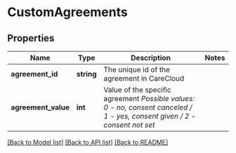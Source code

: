 # CustomAgreements

## Properties
Name | Type | Description | Notes
------------ | ------------- | ------------- | -------------
**agreement_id** | **string** | The unique id of the agreement in CareCloud | 
**agreement_value** | **int** | Value of the specific agreement *Possible values: 0 - no, consent canceled / 1 - yes, consent given / 2 - consent not set* | 

[[Back to Model list]](../../README.md#documentation-for-models) [[Back to API list]](../../README.md#documentation-for-api-endpoints) [[Back to README]](../../README.md)

